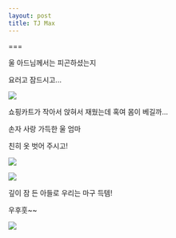 ```yaml
---
layout: post
title: TJ Max
---
```

===


울 아드님께서는 피곤하셨는지

요러고 잠드시고...

![](https://dl.dropboxusercontent.com/u/9792864/DSC02911.JPG)


쇼핑카트가 작아서 앉혀서 재웠는데 혹여 몸이 베길까... 

손자 사랑 가득한 울 엄마

친히 옷 벗어 주시고!

![](https://dl.dropboxusercontent.com/u/9792864/DSC02912.JPG)


![](https://dl.dropboxusercontent.com/u/9792864/20150113_143408.jpg)


깊이 잠 든 아들로 우리는 마구 득템! 

우후훗~~ 

![](http://blogimgs.naver.net/sticker/pc/jessica_special/original/2.png)

